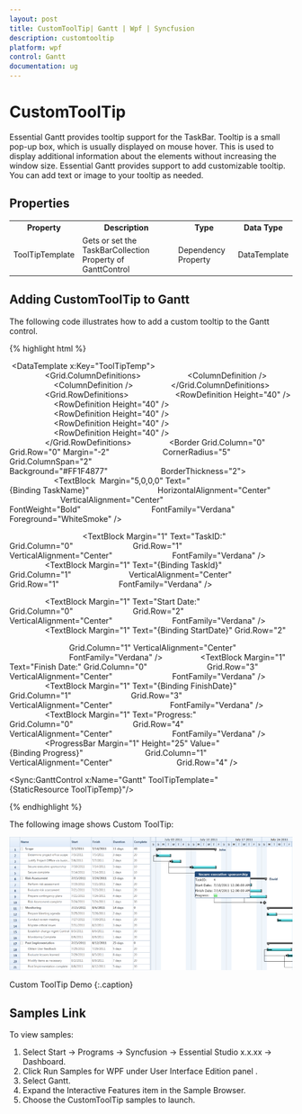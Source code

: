 ```yaml
---
layout: post
title: CustomToolTip| Gantt | Wpf | Syncfusion
description: customtooltip
platform: wpf
control: Gantt
documentation: ug
---
```


# CustomToolTip

Essential Gantt provides tooltip support for the TaskBar. Tooltip is a small pop-up box, which is usually displayed on mouse hover. This is used to display additional information about the elements without increasing the window size. Essential Gantt provides support to add customizable tooltip. You can add text or image to your tooltip as needed. 

## Properties


<table>
<tr>
<th>
Property </th><th>
Description </th><th>
Type </th><th>
Data Type </th></tr>
<tr>
<td>
ToolTipTemplate</td><td>
Gets or set the TaskBarCollection Property of GanttControl</td><td>
Dependency Property</td><td>
DataTemplate</td></tr>
</table>


## Adding CustomToolTip to Gantt 

The following code illustrates how to add a custom tooltip to the Gantt control.

{% highlight html %}



 <DataTemplate x:Key="ToolTipTemp">
            <Grid>
                <Grid.ColumnDefinitions>
                    <ColumnDefinition />
                    <ColumnDefinition />
                </Grid.ColumnDefinitions>
                <Grid.RowDefinitions>
                    <RowDefinition Height="40" />
                    <RowDefinition Height="40" />
                    <RowDefinition Height="40" />
                    <RowDefinition Height="40" />
                    <RowDefinition Height="40" />
                </Grid.RowDefinitions>
                <Border Grid.Column="0" Grid.Row="0" Margin="-2"                        CornerRadius="5" Grid.ColumnSpan="2" Background="#FF1F4877"                        BorderThickness="2">
                    <TextBlock  Margin="5,0,0,0" Text="{Binding TaskName}"                               HorizontalAlignment="Center"                                VerticalAlignment="Center" FontWeight="Bold"                                FontFamily="Verdana" Foreground="WhiteSmoke" />

                </Border>
                <TextBlock Margin="1" Text="TaskID:" Grid.Column="0"                           Grid.Row="1" VerticalAlignment="Center"                           FontFamily="Verdana" />
                <TextBlock Margin="1" Text="{Binding TaskId}" Grid.Column="1"                          VerticalAlignment="Center" Grid.Row="1"                           FontFamily="Verdana" />

                <TextBlock Margin="1" Text="Start Date:" Grid.Column="0"                           Grid.Row="2" VerticalAlignment="Center"                           FontFamily="Verdana" />
                <TextBlock Margin="1" Text="{Binding StartDate}" Grid.Row="2"

                           Grid.Column="1" VerticalAlignment="Center"
                           FontFamily="Verdana" />
                <TextBlock Margin="1" Text="Finish Date:"  Grid.Column="0"                           Grid.Row="3" VerticalAlignment="Center"                           FontFamily="Verdana" />
                <TextBlock Margin="1" Text="{Binding FinishDate}" Grid.Column="1"                           Grid.Row="3" VerticalAlignment="Center"                          FontFamily="Verdana" />
                <TextBlock Margin="1" Text="Progress:" Grid.Column="0"                           Grid.Row="4" VerticalAlignment="Center"                           FontFamily="Verdana" />
                <ProgressBar Margin="1" Height="25" Value="{Binding Progress}"                            Grid.Column="1" VerticalAlignment="Center"                             Grid.Row="4" />
            </Grid> 
        </DataTemplate>

<Sync:GanttControl x:Name="Gantt" ToolTipTemplate="{StaticResource ToolTipTemp}"/>


{% endhighlight  %}


The following image shows Custom ToolTip:



![](CustomToolTip_images/CustomToolTip_img1.png)



Custom ToolTip Demo
{:.caption}

## Samples Link

To view samples: 

1. Select Start -> Programs -> Syncfusion -> Essential Studio x.x.xx -> Dashboard.
1. Click Run Samples for WPF under User Interface Edition panel .
2. Select Gantt.
3. Expand the Interactive Features item in the Sample Browser.
4. Choose the CustomToolTip samples to launch.



